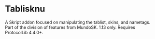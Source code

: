 # Tablisknu
A Skript addon focused on manipulating the tablist, skins, and nametags. Part of the division of features from MundoSK. 1.13 only. Requires ProtocolLib 4.4.0+.

